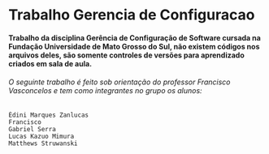 # Trabalho Gerencia de Configuracao

#### Trabalho da disciplina Gerência de Configuração de Software cursada na Fundação Universidade de Mato Grosso do Sul, não existem códigos nos arquivos deles, são somente controles de versões para aprendizado criados em sala de aula.

###### O seguinte trabalho é feito sob orientação do professor Francisco Vasconcelos e tem como integrantes no grupo os alunos:

    Édini Marques Zanlucas
    Francisco
    Gabriel Serra
    Lucas Kazuo Mimura
    Matthews Struwanski
